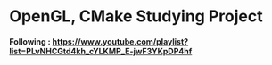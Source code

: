 # OpenGL, CMake Studying Project

#### Following : https://www.youtube.com/playlist?list=PLvNHCGtd4kh_cYLKMP_E-jwF3YKpDP4hf